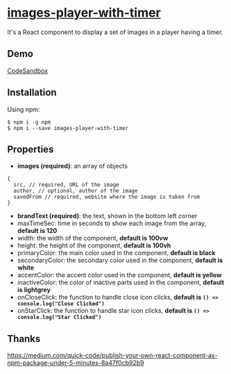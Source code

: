 # [images-player-with-timer](https://github.com/peshrus/images-player-with-timer)

It's a React component to display a set of images in a player having a timer.

## Demo
[CodeSandbox](https://codesandbox.io/s/2pqyk364pj)

## Installation
Using npm:
```
$ npm i -g npm
$ npm i --save images-player-with-timer
```

## Properties
- **images (required)**: an array of objects 
```
{
  src, // required, URL of the image
  author, // optional, author of the image
  savedFrom // required, website where the image is taken from
}
```
- **brandText (required)**: the text, shown in the bottom left corner
- maxTimeSec: time in seconds to show each image from the array, **default is 120**
- width: the width of the component, **default is 100vw**
- height: the height of the component, **default is 100vh**
- primaryColor: the main color used in the component, **default is black**
- secondaryColor: the secondary color used in the component, **default is white**
- accentColor: the accent color used in the component, **default is yellow**
- inactiveColor: the color of inactive parts used in the component, **default is lightgrey**
- onCloseClick: the function to handle close icon clicks, **default is `() => console.log("Close Clicked")`**
- onStarClick: the function to handle star icon clicks, **default is `() => console.log("Star Clicked")`**


## Thanks
https://medium.com/quick-code/publish-your-own-react-component-as-npm-package-under-5-minutes-8a47f0cb92b9